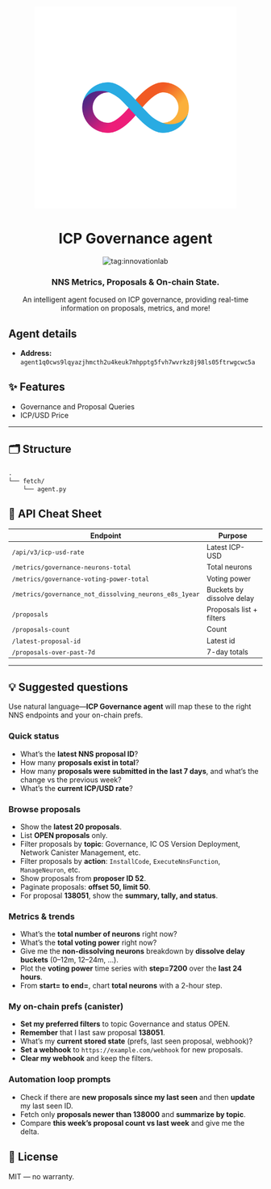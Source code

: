 <p align="center">
  <img src="./public/icp-logo.png" alt="Description" width="400"/>
</p>

<h1 align="center">ICP Governance agent</h1>

<div align="center">
  <img src="https://img.shields.io/badge/innovationlab-3D8BD3" alt="tag:innovationlab">
</div>

<h3 align="center">NNS Metrics, Proposals & On-chain State.</h3>
<p align="center">An intelligent agent focused on ICP governance, providing real-time information on proposals, metrics, and more!</p>

## Agent details

- **Address:** `agent1q0cws9lqyazjhmcth2u4keuk7mhpptg5fvh7wvrkz8j98ls05ftrwgcwc5a`

## ✨ Features

- Governance and Proposal Queries
- ICP/USD Price

---

## 🗂 Structure

```
.
└── fetch/
    └── agent.py
```

## 🧰 API Cheat Sheet

| Endpoint                                               | Purpose                   |
| ------------------------------------------------------ | ------------------------- |
| `/api/v3/icp-usd-rate`                                 | Latest ICP-USD            |
| `/metrics/governance-neurons-total`                    | Total neurons             |
| `/metrics/governance-voting-power-total`               | Voting power              |
| `/metrics/governance_not_dissolving_neurons_e8s_1year` | Buckets by dissolve delay |
| `/proposals`                                           | Proposals list + filters  |
| `/proposals-count`                                     | Count                     |
| `/latest-proposal-id`                                  | Latest id                 |
| `/proposals-over-past-7d`                              | 7-day totals              |

---

## 💡 Suggested questions

Use natural language—**ICP Governance agent** will map these to the right NNS endpoints and your on-chain prefs.

### Quick status

* What’s the **latest NNS proposal ID**?
* How many **proposals exist in total**?
* How many **proposals were submitted in the last 7 days**, and what’s the change vs the previous week?
* What’s the **current ICP/USD rate**?

### Browse proposals

* Show the **latest 20 proposals**.
* List **OPEN proposals** only.
* Filter proposals by **topic**: Governance, IC OS Version Deployment, Network Canister Management, etc.
* Filter proposals by **action**: `InstallCode`, `ExecuteNnsFunction`, `ManageNeuron`, etc.
* Show proposals from **proposer ID 52**.
* Paginate proposals: **offset 50, limit 50**.
* For proposal **138051**, show the **summary, tally, and status**.

### Metrics & trends

* What’s the **total number of neurons** right now?
* What’s the **total voting power** right now?
* Give me the **non-dissolving neurons** breakdown by **dissolve delay buckets** (0–12m, 12–24m, …).
* Plot the **voting power** time series with **step=7200** over the **last 24 hours**.
* From **start=<ts> to end=<ts>**, chart **total neurons** with a 2-hour step.

### My on-chain prefs (canister)

* **Set my preferred filters** to topic Governance and status OPEN.
* **Remember** that I last saw proposal **138051**.
* What’s my **current stored state** (prefs, last seen proposal, webhook)?
* **Set a webhook** to `https://example.com/webhook` for new proposals.
* **Clear my webhook** and keep the filters.

### Automation loop prompts

* Check if there are **new proposals since my last seen** and then **update** my last seen ID.
* Fetch only **proposals newer than 138000** and **summarize by topic**.
* Compare **this week’s proposal count vs last week** and give me the delta.


## 📄 License

MIT — no warranty.